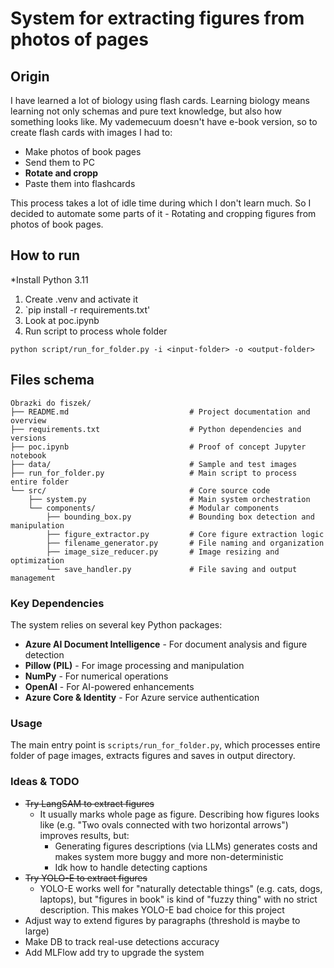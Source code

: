 # System for extracting figures from photos of pages

## Origin

I have learned a lot of biology using flash cards. Learning biology means learning not only schemas and pure text knowledge, but also how something looks like.
My vademecuum doesn't have e-book version, so to create flash cards with images I had to:
* Make photos of book pages
* Send them to PC
* **Rotate and cropp**
* Paste them into flashcards

This process takes a lot of idle time during which I don't learn much. So I decided to automate some parts of it - Rotating and cropping figures from photos of book pages.

## How to run
*Install Python 3.11
1. Create .venv and activate it
2. `pip install -r requirements.txt'
3. Look at poc.ipynb
4. Run script to process whole folder
```
python script/run_for_folder.py -i <input-folder> -o <output-folder>
```

## Files schema

```
Obrazki do fiszek/
├── README.md                           # Project documentation and overview
├── requirements.txt                    # Python dependencies and versions
├── poc.ipynb                           # Proof of concept Jupyter notebook
├── data/                               # Sample and test images
├── run_for_folder.py                   # Main script to process entire folder
└── src/                                # Core source code
    ├── system.py                       # Main system orchestration
    └── components/                     # Modular components
        ├── bounding_box.py             # Bounding box detection and manipulation
        ├── figure_extractor.py         # Core figure extraction logic
        ├── filename_generator.py       # File naming and organization
        ├── image_size_reducer.py       # Image resizing and optimization
        └── save_handler.py             # File saving and output management
```

### Key Dependencies

The system relies on several key Python packages:
- **Azure AI Document Intelligence** - For document analysis and figure detection
- **Pillow (PIL)** - For image processing and manipulation
- **NumPy** - For numerical operations
- **OpenAI** - For AI-powered enhancements
- **Azure Core & Identity** - For Azure service authentication

### Usage

The main entry point is `scripts/run_for_folder.py`, which processes entire folder of page images, extracts figures and saves in output directory. 

### Ideas & TODO
* ~~Try LangSAM to extract figures~~
    * It usually marks whole page as figure. Describing how figures looks like (e.g. "Two ovals connected with two horizontal arrows") improves results, but:
        * Generating figures descriptions (via LLMs) generates costs and makes system more buggy and more non-deterministic  
        * Idk how to handle detecting captions
* ~~Try YOLO-E to extract figures~~
    * YOLO-E works well for "naturally detectable things" (e.g. cats, dogs, laptops), but "figures in book" is kind of "fuzzy thing" with no strict description. This makes YOLO-E bad choice for this project
* Adjust way to extend figures by paragraphs (threshold is maybe to large)
* Make DB to track real-use detections accuracy
* Add MLFlow add try to upgrade the system 

